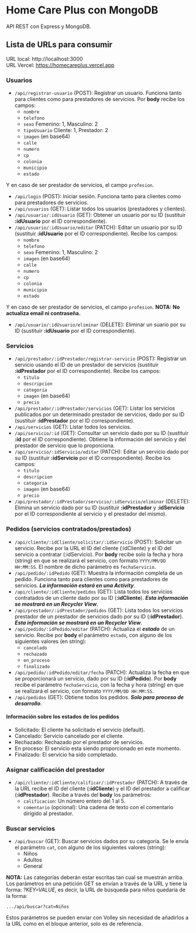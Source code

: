 # Home Care Plus con MongoDB
API REST con Express y MongoDB.

## Lista de URLs para consumir

URL local: http://localhost:3000</br>
URL Vercel: https://homecareplus.vercel.app

### Usuarios

- `/api/registrar-usuario` (POST): Registrar un usuario. Funciona tanto para clientes como para prestadores de servicios. Por **body** recibe los campos:
    - `nombre`
    - `telefono`
    - `sexo` Femenino: 1, Masculino: 2
    - `tipoUsuario` Cliente: 1, Prestador: 2
    - `imagen` (en base64)
    - `calle`
    - `numero`
    - `cp`
    - `colonia`
    - `municipio`
    - `estado`

Y en caso de ser prestador de servicios, el campo `profesion`.
- `/api/login` (POST): Iniciar sesión. Funciona tanto para clientes como para prestadores de servicios.
- `/api/usuarios` (GET): Listar todos los usuarios (prestadores y clientes).
- `/api/usuario/:idUsuario` (GET): Obtener un usuario por su ID (sustituir **:idUsuario** por el ID correspondiente).
- `/api/usuario/:idUsuario/editar` (PATCH): Editar un usuario por su ID (sustituir **:idUsuario** por el ID correspondiente). Recibe los campos:
    - `nombre`
    - `telefono`
    - `sexo` Femenino: 1, Masculino: 2
    - `imagen` (en base64)
    - `calle`
    - `numero`
    - `cp`
    - `colonia`
    - `municipio`
    - `estado`

Y en caso de ser prestador de servicios, el campo `profesion`. **NOTA: No actualiza email ni contraseña.**
- `/api/usuario/:idUsuario/eliminar` (DELETE): Eliminar un suario por su ID (sustituir **:idUsuario** por el ID correspondiente).

### Servicios

- `/api/prestador/:idPrestador/registrar-servicio` (POST): Registrar un servicio usando el ID de un prestador de servicios (sustituir **:idPrestador** por el ID correspondiente). Recibe los campos:
    - `titulo`
    - `descripcion`
    - `categoria`
    - `imagen` (en base64)
    - `precio`
- `/api/prestador/:idPrestador/servicios` (GET): Listar los servicios publicados por un determinado prestador de servicios, dado por su ID (sustituir **:idPrestador** por el ID correspondiente).
- `/api/servicios` (GET): Listar todos los servicios.
- `/api/servicio/:id` (GET): Consultar un servicio dado por su ID (sustituir **:id** por el ID correspondiente). Obtiene la información del servicio y del prestador de servicio que lo proporciona.
- `/api/servicio/:idServicio/editar` (PATCH): Editar un servicio dado por su ID (sustituir **:idServicio** por el ID correspondiente). Recibe los campos: 
    - `titulo`
    - `descripcion`
    - `categoria`
    - `imagen` (en base64)
    - `precio`
- `/api/prestador/:idPrestador/servicio/:idServicio/eliminar` (DELETE): Elimina un servicio dado por su ID (sustituir **:idPrestador** y **:idServicio** por el ID correspondiente al servicio y el prestador del mismo).

### Pedidos (servicios contratados/prestados)

- `/api/cliente/:idCliente/solicitar/:idServicio` (POST): Solicitar un servicio. Recibe por la URL el ID del cliente (:idCliente) y el ID del servicio a contratar (:idServicio). Por **body** recibe solo la fecha y hora (string) en que se realizará el servicio, con formato `YYYY/MM/DD HH:MM:SS`. El nombre de dicho parámetro es `fechaServicio`.
- `/api/pedido/:idPedido` (GET): Muestra la información completa de un pedido. Funciona tanto para clientes como para prestadores de servicios. **_La información estará en una Activity_**.
- `/api/cliente/:idCliente/pedidos` (GET): Lista todos los servicios contratados de un cliente dado por su ID (**:idCliente**). **_Esta información se mostrará en un Recycler View_**.
- `/api/prestador/:idPrestador/pedidos` (GET): Lista todos los servicios prestador de un prestador de servicios dado por su ID (**:idPrestador**). **_Esta información se mostrará en un Recycler View_**.
- `/api/pedido/:idPedido/editar` (PATCH): Actualiza el ****_estado_**** de un servicio. Recibe por **body** el parámetro `estado`, con alguno de los siguientes valores (en string):
    - `cancelado`
    - `rechazado`
    - `en_proceso`
    - `finalizado`
- `/api/pedido/:idPedido/editar/fecha` (PATCH): Actualiza la fecha en que se proporcionará un servicio, dado por su ID (**:idPedido**). Por **body** recibe el parámetro `fechaServicio`, con la fecha y hora (string) en que se realizará el servicio, con formato `YYYY/MM/DD HH:MM:SS`.
- `/api/pedidos` (GET): Obtiene todos los pedidos. **_Solo para proceso de desarrollo_**.

#### Información sobre los estados de los pedidos
- Solicitado: El cliente ha solicitado el servicio (default).
- Cancelado: Servicio cancelado por el cliente.
- Rechazado: Rechazado por el prestador de servicios.
- En proceso: El servicio esta siendo proporcionado en este momento.
- Finalizado: El servicio ha sido completado.

### Asignar calificación del prestador

- `/api/cliente/:idCliente/calificar/:idPrestador` (PATCH): A través de la URL recibe el ID del cliente (**:idCliente**) y el ID del prestador a calificar (**:idPrestador**). Recibe a través del **body** los parámetros:
    - `calificacion`: Un número entero del 1 al 5.
    - `comentario` (opcional): Una cadena de texto con el comentario dirigido al prestador.

### Buscar servicios
- `/api/buscar` (GET): Buscar servicios dados por su categoría. Se le envía el parámetro `cat`, con alguno de los siguientes valores (string):
    - Niños
    - Adultos
    - General

**NOTA:** Las categorías deberán estar escritas tan cual se muestran arriba. Los parámetros en una petición GET se envían a través de la URL y tiene la forma: _?KEY=VALUE_, es decir, la URL de búsqueda para niños quedaría de la forma:
```
.../api/buscar?cat=Niños
```
Estos parámetros se pueden enviar con Volley sin necesidad de añadirlos a la URL como en el bloque anterior, solo es de referencia.